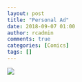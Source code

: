 ```yaml
---
layout: post
title: "Personal Ad"
date: 2018-09-07 01:00
author: rcadmin
comments: true
categories: [Comics]
tags: []
---
```

<a href="../comics/2018/09/07/personal-ad"><img src="http://dl.bitsmack.com/comics/20180907.jpg" /></a>

